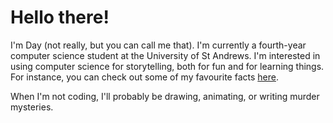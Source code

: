 # Hello there!

I'm Day (not really, but you can call me that). I'm currently a fourth-year computer science student at the University of St Andrews. I'm interested in using computer science for storytelling, both for fun and for learning things. For instance, you can check out some of my favourite facts [here](https://daytrick.github.io/fun_facts/fun_facts.html).

When I'm not coding, I'll probably be drawing, animating, or writing murder mysteries.

<!--
**daytrick/daytrick** is a ✨ _special_ ✨ repository because its `README.md` (this file) appears on your GitHub profile.

Here are some ideas to get you started:

- 🔭 I’m currently working on ...
- 🌱 I’m currently learning ...
- 👯 I’m looking to collaborate on ...
- 🤔 I’m looking for help with ...
- 💬 Ask me about ...
- 📫 How to reach me: ...
- 😄 Pronouns: ...
- ⚡ Fun fact: ...
-->
